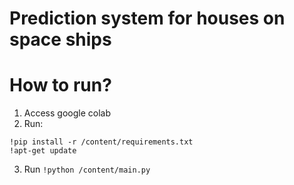 # Prediction system for houses on space ships

# How to run?
1. Access google colab
2. Run:
```
!pip install -r /content/requirements.txt
!apt-get update
```
3. Run `!python /content/main.py`

